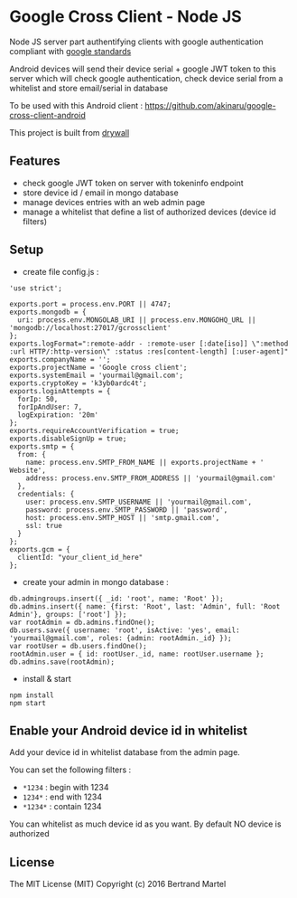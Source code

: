 # Google Cross Client - Node JS

Node JS server part authentifying clients with google authentication compliant with <a href="https://developers.google.com/identity/protocols/CrossClientAuth">google standards</a>

Android devices will send their device serial + google JWT token to this server which will check google authentication, check device serial from a whitelist and store email/serial in database

To be used with this Android client : https://github.com/akinaru/google-cross-client-android

This project is built from <a href="https://github.com/jedireza/drywall">drywall</a>

## Features

* check google JWT token on server with tokeninfo endpoint
* store device id / email in mongo database
* manage devices entries with an web admin page
* manage a whitelist that define a list of authorized devices (device id filters)

## Setup

* create file config.js :

```
'use strict';

exports.port = process.env.PORT || 4747;
exports.mongodb = {
  uri: process.env.MONGOLAB_URI || process.env.MONGOHQ_URL || 'mongodb://localhost:27017/gcrossclient'
};
exports.logFormat=":remote-addr - :remote-user [:date[iso]] \":method :url HTTP/:http-version\" :status :res[content-length] [:user-agent]"
exports.companyName = '';
exports.projectName = 'Google cross client';
exports.systemEmail = 'yourmail@gmail.com';
exports.cryptoKey = 'k3yb0ardc4t';
exports.loginAttempts = {
  forIp: 50,
  forIpAndUser: 7,
  logExpiration: '20m'
};
exports.requireAccountVerification = true;
exports.disableSignUp = true;
exports.smtp = {
  from: {
    name: process.env.SMTP_FROM_NAME || exports.projectName + ' Website',
    address: process.env.SMTP_FROM_ADDRESS || 'yourmail@gmail.com'
  },
  credentials: {
    user: process.env.SMTP_USERNAME || 'yourmail@gmail.com',
    password: process.env.SMTP_PASSWORD || 'password',
    host: process.env.SMTP_HOST || 'smtp.gmail.com',
    ssl: true
  }
};
exports.gcm = {
  clientId: "your_client_id_here"
};

```

* create your admin in mongo database : 

```
db.admingroups.insert({ _id: 'root', name: 'Root' });
db.admins.insert({ name: {first: 'Root', last: 'Admin', full: 'Root Admin'}, groups: ['root'] });
var rootAdmin = db.admins.findOne();
db.users.save({ username: 'root', isActive: 'yes', email: 'yourmail@gmail.com', roles: {admin: rootAdmin._id} });
var rootUser = db.users.findOne();
rootAdmin.user = { id: rootUser._id, name: rootUser.username };
db.admins.save(rootAdmin);
```

* install & start

```
npm install
npm start
```

## Enable your Android device id in whitelist

Add your device id in whitelist database from the admin page.

You can set the following filters :
* `*1234` : begin with 1234
* `1234*` : end with 1234
* `*1234*` : contain 1234

You can whitelist as much device id as you want. By default NO device is authorized

## License

The MIT License (MIT) Copyright (c) 2016 Bertrand Martel
